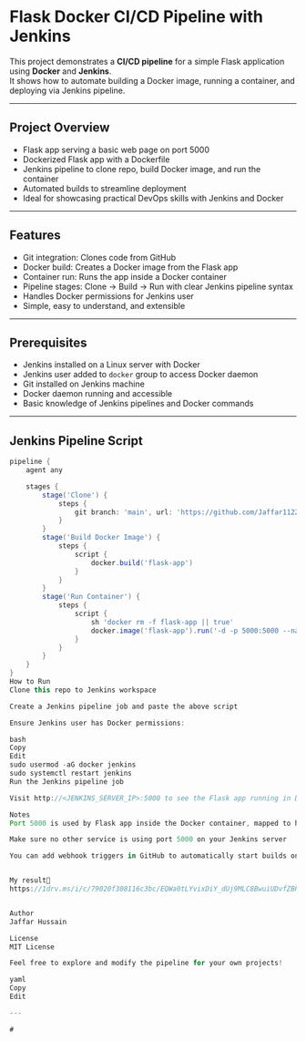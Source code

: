 # Flask Docker CI/CD Pipeline with Jenkins

This project demonstrates a **CI/CD pipeline** for a simple Flask application using **Docker** and **Jenkins**.  
It shows how to automate building a Docker image, running a container, and deploying via Jenkins pipeline.

---

## Project Overview

- Flask app serving a basic web page on port 5000  
- Dockerized Flask app with a Dockerfile  
- Jenkins pipeline to clone repo, build Docker image, and run the container  
- Automated builds to streamline deployment  
- Ideal for showcasing practical DevOps skills with Jenkins and Docker

---

## Features

- Git integration: Clones code from GitHub  
- Docker build: Creates a Docker image from the Flask app  
- Container run: Runs the app inside a Docker container  
- Pipeline stages: Clone → Build → Run with clear Jenkins pipeline syntax  
- Handles Docker permissions for Jenkins user  
- Simple, easy to understand, and extensible

---

## Prerequisites

- Jenkins installed on a Linux server with Docker  
- Jenkins user added to `docker` group to access Docker daemon  
- Git installed on Jenkins machine  
- Docker daemon running and accessible  
- Basic knowledge of Jenkins pipelines and Docker commands

---

## Jenkins Pipeline Script

```groovy
pipeline {
    agent any

    stages {
        stage('Clone') {
            steps {
                git branch: 'main', url: 'https://github.com/Jaffar1122/flask-app.git'
            }
        }
        stage('Build Docker Image') {
            steps {
                script {
                    docker.build('flask-app')
                }
            }
        }
        stage('Run Container') {
            steps {
                script {
                    sh 'docker rm -f flask-app || true'
                    docker.image('flask-app').run('-d -p 5000:5000 --name flask-app')
                }
            }
        }
    }
}
How to Run
Clone this repo to Jenkins workspace

Create a Jenkins pipeline job and paste the above script

Ensure Jenkins user has Docker permissions:

bash
Copy
Edit
sudo usermod -aG docker jenkins
sudo systemctl restart jenkins
Run the Jenkins pipeline job

Visit http://<JENKINS_SERVER_IP>:5000 to see the Flask app running in Docker container

Notes
Port 5000 is used by Flask app inside the Docker container, mapped to host port 5000

Make sure no other service is using port 5000 on your Jenkins server

You can add webhook triggers in GitHub to automatically start builds on commits (optional)


My result🚀 
https://1drv.ms/i/c/79020f308116c3bc/EQWa0tLYvixDiY_dUj9MLC8BwuiUDvfZBRM5965Yi7e5wg?e=35mRCr


Author
Jaffar Hussain

License
MIT License

Feel free to explore and modify the pipeline for your own projects!

yaml
Copy
Edit

---

#
